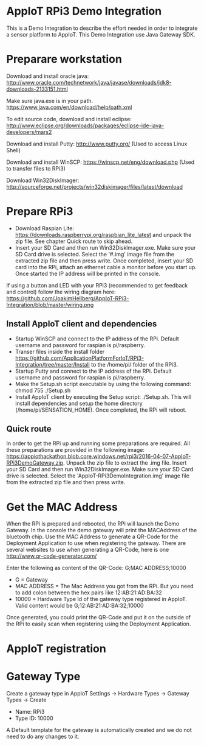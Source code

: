 # AppIoT RPi3 Demo Integration

This is a Demo Integration to describe the effort needed in order to integrate a sensor platform to AppIoT.
This Demo Integration use Java Gateway SDK.

# Preparare workstation
Download and install oracle java: http://www.oracle.com/technetwork/java/javase/downloads/jdk8-downloads-2133151.html

Make sure java.exe is in your path. https://www.java.com/en/download/help/path.xml

To edit source code, download and install eclipse: http://www.eclipse.org/downloads/packages/eclipse-ide-java-developers/mars2

Download and install Putty: http://www.putty.org/ (Used to access Linux Shell)

Download and install WinSCP: https://winscp.net/eng/download.php (Used to transfer files to RPi3)

Download Win32DiskImager: http://sourceforge.net/projects/win32diskimager/files/latest/download

# Prepare RPi3
- Download Raspian Lite: https://downloads.raspberrypi.org/raspbian_lite_latest and unpack the zip file. See chapter Quick route to skip ahead.
- Insert your SD Card and then run Win32DiskImager.exe. Make sure your SD Card drive is selected.  Select the '#.img' image file from the extracted zip file and then press write.  Once completed, insert your SD card into the RPi, attach an ethernet cable a monitor before you start up. Once started the IP address will be printed in the console.

If using a button and LED with your RPi3 (recommended to get feedback and control) follow the wiring diagram here: https://github.com/JoakimHellberg/AppIoT-RPi3-Integration/blob/master/wiring.png 

## Install AppIoT client and dependencies
- Startup WinSCP and connect to the IP address of the RPi. Default username and password for raspian is pi/raspberry.
- Transer files inside the install folder https://github.com/ApplicationPlatformForIoT/RPi3-Integration/tree/master/Install to the /home/pi/ folder of the RPi3.
- Startup Putty and connect to the IP address of the RPi. Default username and password for raspian is pi/raspberry.
- Make the Setup.sh script executable by using the following command: chmod 755 ./Setup.sh
- Install AppIoT client by executing the Setup script: ./Setup.sh. This will install dependencies and setup the home directory (/home/pi/SENSATION_HOME). Once completed, the RPi will reboot.

## Quick route
In order to get the RPi up and running some preparations are required. All these preparations are provided in the following image: https://appiothackathon.blob.core.windows.net/rpi3/2016-04-07-AppIoT-RPi3DemoGateway.zip. Unpack the zip file to extract the .img file.
Insert your SD Card and then run Win32DiskImager.exe. Make sure your SD Card drive is selected. Select the  'AppIoT-RPi3DemoIntegration.img' image file from the extracted zip file and then press write.

# Get the MAC Address
When the RPi is prepared and rebooted, the RPi will launch the Demo Gateway. In the console the demo gateway will print the MACAddress of the bluetooth chip. Use the MAC Address to generate a QR-Code for the Deployment Application to use when registering the gateway.
There are several websites to use when generating a QR-Code, here is one http://www.qr-code-generator.com/ 

Enter the following as content of the QR-Code: G;MAC ADDRESS;10000
- G = Gateway
- MAC ADDRESS = The Mac Address you got from the RPi. But you need to add colon between the hex pairs like 12:AB:21:AD:BA:32
- 10000 = Hardware Type Id of the gateway type registered in AppIoT.
Valid content would be G;12:AB:21:AD:BA:32;10000

Once generated, you could print the QR-Code and put it on the outside of the RPi to easily scan when registering using the Deployment Application.

# AppIoT registration
# Gateway Type
Create a gateway type in AppIoT Settings -> Hardware Types -> Gateway Types -> Create
- Name: RPi3
- Type ID: 10000

A Default template for the gateway is automatically created and we do not need to do any changes to it.
